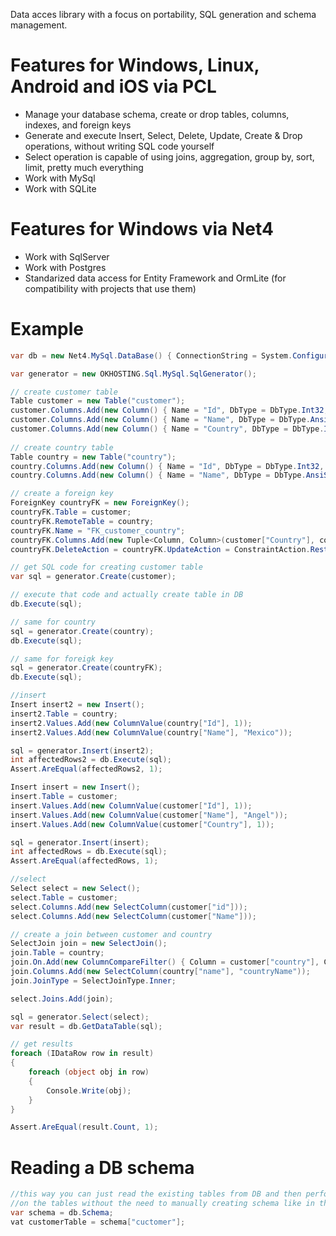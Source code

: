 Data acces library with a focus on portability, SQL generation and schema management.

# Features for Windows, Linux, Android and iOS via PCL

* Manage your database schema, create or drop tables, columns, indexes, and foreign keys
* Generate and execute Insert, Select, Delete, Update, Create & Drop operations, without writing SQL code yourself
* Select operation is capable of using joins, aggregation, group by, sort, limit, pretty much everything
* Work with MySql 
* Work with SQLite

# Features for Windows via Net4

* Work with SqlServer
* Work with Postgres
* Standarized data access for Entity Framework and OrmLite (for compatibility with projects that use them)

# Example

```csharp
var db = new Net4.MySql.DataBase() { ConnectionString = System.Configuration.ConfigurationManager.ConnectionStrings["mysql"].ConnectionString };

var generator = new OKHOSTING.Sql.MySql.SqlGenerator();

// create customer table
Table customer = new Table("customer");
customer.Columns.Add(new Column() { Name = "Id", DbType = DbType.Int32, IsPrimaryKey = true, IsAutoNumber = true, Table = customer });
customer.Columns.Add(new Column() { Name = "Name", DbType = DbType.AnsiString, Length = 100, IsNullable = false, Table = customer });
customer.Columns.Add(new Column() { Name = "Country", DbType = DbType.Int32, IsNullable = false, Table = customer });
			
// create country table
Table country = new Table("country");
country.Columns.Add(new Column() { Name = "Id", DbType = DbType.Int32, IsPrimaryKey = true, IsAutoNumber = true, Table = country });
country.Columns.Add(new Column() { Name = "Name", DbType = DbType.AnsiString, Length = 100, IsNullable = false, Table = country });

// create a foreign key
ForeignKey countryFK = new ForeignKey();
countryFK.Table = customer;
countryFK.RemoteTable = country;
countryFK.Name = "FK_customer_country";
countryFK.Columns.Add(new Tuple<Column, Column>(customer["Country"], country["id"]));
countryFK.DeleteAction = countryFK.UpdateAction = ConstraintAction.Restrict;

// get SQL code for creating customer table
var sql = generator.Create(customer);

// execute that code and actually create table in DB
db.Execute(sql);

// same for country
sql = generator.Create(country);
db.Execute(sql);

// same for foreigk key
sql = generator.Create(countryFK);
db.Execute(sql);

//insert
Insert insert2 = new Insert();
insert2.Table = country;
insert2.Values.Add(new ColumnValue(country["Id"], 1));
insert2.Values.Add(new ColumnValue(country["Name"], "Mexico"));

sql = generator.Insert(insert2);
int affectedRows2 = db.Execute(sql);
Assert.AreEqual(affectedRows2, 1);

Insert insert = new Insert();
insert.Table = customer;
insert.Values.Add(new ColumnValue(customer["Id"], 1));
insert.Values.Add(new ColumnValue(customer["Name"], "Angel"));
insert.Values.Add(new ColumnValue(customer["Country"], 1));

sql = generator.Insert(insert);
int affectedRows = db.Execute(sql);
Assert.AreEqual(affectedRows, 1);

//select
Select select = new Select();
select.Table = customer;
select.Columns.Add(new SelectColumn(customer["id"]));
select.Columns.Add(new SelectColumn(customer["Name"]));

// create a join between customer and country
SelectJoin join = new SelectJoin();
join.Table = country;
join.On.Add(new ColumnCompareFilter() { Column = customer["country"], ColumnToCompare = country["id"], Operator = Data.CompareOperator.Equal });
join.Columns.Add(new SelectColumn(country["name"], "countryName"));
join.JoinType = SelectJoinType.Inner;

select.Joins.Add(join);

sql = generator.Select(select);
var result = db.GetDataTable(sql);

// get results
foreach (IDataRow row in result)
{
	foreach (object obj in row)
	{
		Console.Write(obj);
	}
}

Assert.AreEqual(result.Count, 1);
```

# Reading a DB schema

```csharp
//this way you can just read the existing tables from DB and then perform Insert, Select, Update or Delete operations
//on the tables without the need to manually creating schema like in the previous sample
var schema = db.Schema;
vat customerTable = schema["cuctomer"];
```